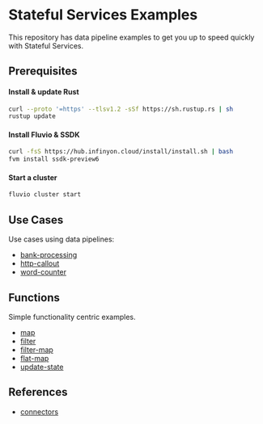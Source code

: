 # Stateful Services Examples

This repository has data pipeline examples to get you up to speed quickly with Stateful Services.

## Prerequisites

#### Install & update Rust

```bash
curl --proto '=https' --tlsv1.2 -sSf https://sh.rustup.rs | sh
rustup update
```

#### Install Fluvio & SSDK

```bash
curl -fsS https://hub.infinyon.cloud/install/install.sh | bash
fvm install ssdk-preview6
```

#### Start a cluster

```bash
fluvio cluster start
```

## Use Cases

Use cases using data pipelines:

* [bank-processing](/use-cases/bank-processing/)
* [http-callout](//use-cases/http-callout/)
* [word-counter](//use-cases/word-counter/)

## Functions

Simple functionality centric examples.

* [map](/functions/map/)
* [filter](/functions/filter/)
* [filter-map](/functions/filter-map/)
* [flat-map](/functions/flat-map/)
* [update-state](/functions/update-state/)


## References
* [connectors](connectors.md)
